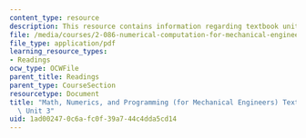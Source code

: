 ```yaml
---
content_type: resource
description: This resource contains information regarding textbook unit 3.
file: /media/courses/2-086-numerical-computation-for-mechanical-engineers-spring-2013/1ad002470c6afc0f39a744c4dda5cd14_MIT2_086S13_Unit3_Textbook.pdf
file_type: application/pdf
learning_resource_types:
- Readings
ocw_type: OCWFile
parent_title: Readings
parent_type: CourseSection
resourcetype: Document
title: "Math, Numerics, and Programming (for Mechanical Engineers) Textbook \u2013\
  \ Unit 3"
uid: 1ad00247-0c6a-fc0f-39a7-44c4dda5cd14
---
```

